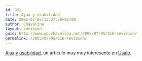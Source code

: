 ```yaml
---
id: 861
title: Ajax y usabilidad
date: 2005-07-05T13:27:58+02:00
author: Chavalina
layout: revision
guid: http://www.wp.chavalina.net/2005/07/05/516-revision/
permalink: /2005/07/05/516-revision/
---
```

<a href="http://usalo.blogspot.com/2005/07/ajax-y-usabilidad.html" target="_blank">Ajax y usabilidad</a>, un art&iacute;culo muy muy interesante en <a href="http://usalo.blogspot.com/" target="_blank">&Uacute;salo</a>.